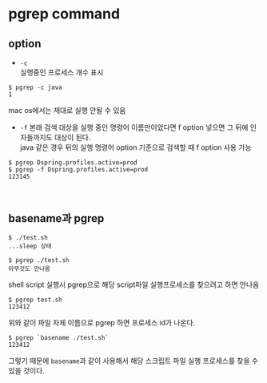 # pgrep command

## option

- `-c`  
실행중인 프로세스 개수 표시

```shell
$ pgrep -c java
1
```
mac os에서는 제대로 실행 안될 수 있음  

- `-f`
본래 검색 대상을 실행 중인 명령어 이름만이었다면 f option 넣으면 그 뒤에 인자들까지도 대상이 된다.  
java 같은 경우 뒤의 실행 명령어 option 기준으로 검색할 때 f option 사용 가능
```shell
$ pgrep Dspring.profiles.active=prod
$ pgrep -f Dspring.profiles.active=prod
123145
```

<br> 

## basename과 pgrep

```shell
$ ./test.sh
...sleep 상태

$ pgrep ./test.sh
아무것도 안나옴
```
shell script 실행시 pgrep으로 해당 script파일 실행프로세스를 찾으려고 하면 안나옴  
```
$ pgrep test.sh
123412
```
위와 같이 파일 자체 이름으로 pgrep 하면 프로세스 id가 나온다.  
```
$ pgrep `basename ./test.sh`
123412
```
그렇기 때문에 `basename`과 같이 사용해서 해당 스크립트 파일 실행 프로세스를 찾을 수 있을 것이다.

